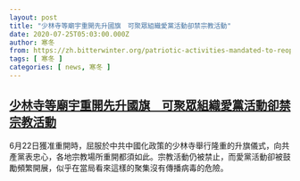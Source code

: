 ```yaml
---
layout: post
title: "少林寺等廟宇重開先升國旗　可聚眾組織愛黨活動卻禁宗教活動"
date: 2020-07-25T05:03:00.000Z
author: 寒冬
from: https://zh.bitterwinter.org/patriotic-activities-mandated-to-reopen-religious-venues/
tags: [ 寒冬 ]
categories: [ news, 寒冬 ]
---
```

<!--1595653380000-->
[少林寺等廟宇重開先升國旗　可聚眾組織愛黨活動卻禁宗教活動](https://zh.bitterwinter.org/patriotic-activities-mandated-to-reopen-religious-venues/)
------

<div>
6月22日獲准重開時，屈服於中共中國化政策的少林寺舉行隆重的升旗儀式，向共產黨表忠心，各地宗教場所重開都須如此。宗教活動仍被禁止，而愛黨活動卻被鼓勵頻繁開展，似乎在當局看來這樣的聚集沒有傳播病毒的危險。
</div>
